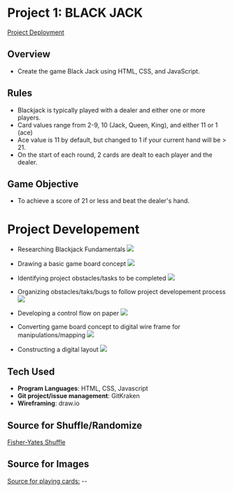 # Project 1: BLACK JACK
[Project Deployment](https://sageguy09.github.io/ga-project1-blackjack/) 

## Overview
- Create the game Black Jack using HTML, CSS, and JavaScript. 
## Rules
- Blackjack is typically played with a dealer and either one or more players. 
- Card values range from 2-9, 10 (Jack, Queen, King), and either 11 or 1 (ace)
- Ace value is 11 by default, but changed to 1 if your current hand will be > 21. 
- On the start of each round, 2 cards are dealt to each player and the dealer.

## Game Objective
- To achieve a score of 21 or less and beat the dealer's hand.

# Project Developement

- Researching Blackjack Fundamentals
![](https://imgur.com/Tg8l06q.jpg)

- Drawing a basic game board concept
![](https://imgur.com/5DECL33.jpg)

- Identifying project obstacles/tasks to be completed
![](https://imgur.com/5YkVJF1.jpg)

- Organizing obstacles/taks/bugs to follow project developement process
![](https://imgur.com/2Jtylwz.jpg)

- Developing a control flow on paper
![](https://imgur.com/EPtOFhb.jpg)

- Converting game board concept to digital wire frame for manipulations/mapping
![](https://imgur.com/wsyToVu.jpg)

- Constructing a digital layout 
![](https://imgur.com/d0KvPcT.jpg)

## Tech Used
- **Program Languages**: HTML, CSS, Javascript
- **Git project/issue management**: GitKraken
- **Wireframing**: draw.io

## Source for Shuffle/Randomize

[Fisher-Yates Shuffle](https://en.wikipedia.org/wiki/Fisher%E2%80%93Yates_shuffle#Fisher_and_Yates'_original_method)

## Source for Images

[Source for playing cards:](https://code.google.com/archive/p/vector-playing-cards/downloads) --
